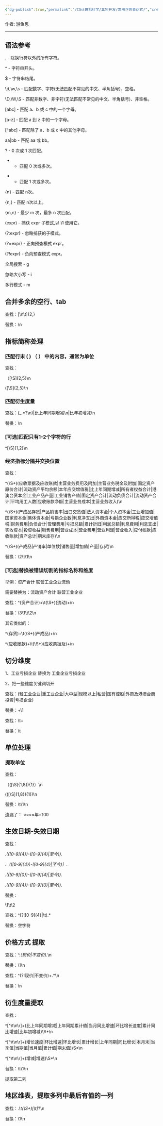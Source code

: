 ```yaml
---
{"dg-publish":true,"permalink":"/CS计算机科学/其它开发/常用正则表达式/","created":"2024-04-17T15:18:20.000+08:00","updated":"2024-04-23T23:06:50.000+08:00"}
---
```



作者: 游鱼思

---
## 语法参考

. - 除换行符以外的所有字符。

^ - 字符串开头。

$ - 字符串结尾。

\d,\w,\s - 匹配数字、字符(无法匹配不常见的中文、半角括号)、空格。

\D,\W,\S - 匹配非数字、非字符(无法匹配不常见的中文、半角括号)、非空格。

[abc] - 匹配 a、b 或 c 中的一个字母。

[a-z] - 匹配 a 到 z 中的一个字母。

[^abc] - 匹配除了 a、b 或 c 中的其他字母。

aa|bb - 匹配 aa 或 bb。

? - 0 次或 1 次匹配。

* - 匹配 0 次或多次。

+ - 匹配 1 次或多次。

{n} - 匹配 n次。

{n,} - 匹配 n次以上。

{m,n} - 最少 m 次，最多 n 次匹配。

(expr) - 捕获 expr 子模式,以 \1 使用它。

(?:expr) - 忽略捕获的子模式。

(?=expr) - 正向预查模式 expr。

(?!expr) - 负向预查模式 expr。

全局搜索 - g

忽略大小写 - i

多行模式 - m

## 合并多余的空行、tab

查找：[\n\t]{2,}

替换：\n

## 指标简称处理
### 匹配行末 ( ) （ ） 中的内容，通常为单位

查找：

（[\S]{2,5}\n

\([\S]{2,5}\n

### 匹配衍生度量

查找：(_.*?\n)|比上年同期增减\n|比年初增减\n

替换：\n

### [可选]匹配只有1-2个字符的行

^[\S]{1,2}\n

### 经济指标分隔并交换位置

查找：

^(\S+)(应收票据及应收账款|主营业务费用及附加|主营业务税金及附加|固定资产原价合计|流动资产平均余额|本年应交增值税|比上年同期增减|所有者权益合计|港澳台资本金|工业产品产量|工业销售产值|固定资产合计|流动负债合计|流动资产合计|平均用工人数|应收账款净额|主营业务成本|主营业务收入)\n

^(\S+)(产成品存货|产品销售率|出口交货值|法人资本金|个人资本金|工业增加值|国家资本金|集体资本金|亏损企业数|利息净支出|外商资本金|应交所得税|应交增值税|财务费用|负债合计|管理费用|亏损总额|累计折旧|利润总额|利息费用|利息支出|实收资本|投资收益|销售费用|营业成本|营业费用|营业利润|营业收入|应付帐款|应收账款|资产总计|期末库存)\n

^(\S+)(产成品|产销率|单位数|销售量|增加值|产量|存货)\n

替换：\2\t\1\n

### [可选]替换被错误切割的指标名称和维度

举例：资产合计	联营工业企业流动

需要替换为：流动资产合计	联营工业企业

查找：^(资产合计)+\t(\S+)(流动)+\n

替换：\3\1\t\2\n

其它类似的：

^(存货)+\t(\S+)(产成品)+\n

^(应收账款)+\t(\S+)(应收票据及)+\n

## 切分维度

1、工业亏损企业 替换为 工业企业亏损企业

2、把一些维度关键词切开

查找：(轻工业企业|重工业企业|大中型|规模以上|私营|国有控股|外商及港澳台商投资|亏损企业)

替换：+\1

查找：\t\+

替换：\t

## 单位处理
### 提取单位

查找：

（([\S]{1,8}){1}）\n

\(([\S]{1,8}){1}\)\n

替换：\t\1\n

遗漏了： ××××年=100

## 生效日期-失效日期

查找：

.*\(([0-9]{4})-([0-9]{4}|至今)\).*

.*（([0-9]{4})-([0-9]{4}|至今)）.*

.*\(([0-9]{0})-([0-9]{4}|至今)\).*

.*\(([0-9]{4})-([0-9]{0}|至今)\).*

替换：

\1\t\2

查找：^(?![0-9]{4}|\t).*

替换：空字符

## 价格方式 提取

查找：^.*(现价|不变价).*\n

替换：\1\n

查找：^(?!现价|不变价)+.*\n

替换：\n

## 衍生度量提取

查找：

^[^\t\n\r]+(比上年同期增减|上年同期累计值|当月同比增速|环比增长速度|累计同比增速|比年初增减)\S*\n

^[^\t\n\r]+(增长速度|环比增速|环比增长|累计增长|上年同期|同比增长|本月末|当季值|当期值|当月值|累计值|期末值)\S*\n

^[^\t\n\r]+(增减|增速)\S*\n

替换：\t\1\n

提取第二列

## 地区维表，提取多列中最后有值的一列

查找：.*\t(\S+)[\t]*?\n

替换：\1\n